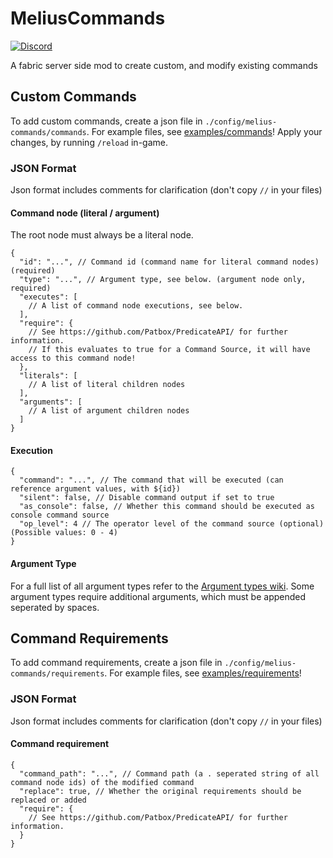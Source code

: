 # MeliusCommands
[![Discord](https://img.shields.io/discord/904419828192927885.svg?logo=discord)](https://discord.gg/HeZayd6SxF)

A fabric server side mod to create custom, and modify existing commands

## Custom Commands
To add custom commands, create a json file in `./config/melius-commands/commands`.
For example files, see [examples/commands](./examples/commands)! Apply your changes, by running `/reload` in-game.

### JSON Format
Json format includes comments for clarification (don't copy `//` in your files)

#### Command node (literal / argument)
The root node must always be a literal node.
```json5
{
  "id": "...", // Command id (command name for literal command nodes) (required)
  "type": "...", // Argument type, see below. (argument node only, required)
  "executes": [
    // A list of command node executions, see below.
  ],
  "require": {
    // See https://github.com/Patbox/PredicateAPI/ for further information.
    // If this evaluates to true for a Command Source, it will have access to this command node!
  },
  "literals": [
    // A list of literal children nodes
  ],
  "arguments": [
    // A list of argument children nodes
  ]
}
```

#### Execution
```json5
{
  "command": "...", // The command that will be executed (can reference argument values, with ${id})
  "silent": false, // Disable command output if set to true
  "as_console": false, // Whether this command should be executed as console command source
  "op_level": 4 // The operator level of the command source (optional) (Possible values: 0 - 4)
}
```

#### Argument Type
For a full list of all argument types refer to the [Argument types wiki](https://minecraft.fandom.com/wiki/Argument_types).
Some argument types require additional arguments, which must be appended seperated by spaces.

## Command Requirements
To add command requirements, create a json file in `./config/melius-commands/requirements`.
For example files, see [examples/requirements](./examples/requirements)!

### JSON Format

Json format includes comments for clarification (don't copy `//` in your files)
#### Command requirement

```json5
{
  "command_path": "...", // Command path (a . seperated string of all command node ids) of the modified command
  "replace": true, // Whether the original requirements should be replaced or added
  "require": {
    // See https://github.com/Patbox/PredicateAPI/ for further information.
  }
}
```